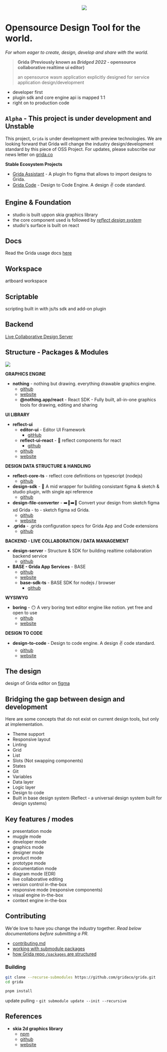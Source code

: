 <div style="text-align:center"><img src="./branding/github-cover.png"/></div>

# Opensource Design Tool for the world.

_For whom eager to create, design, develop and share with the world._

> **Grida (Previously known as _Bridged 2022_ - opensource collaborative realtime ui editor)**
>
> an opensource wasm application explicitly designed for service application design/development

- developer first
- plugin sdk and core engine api is mapped 1:1
- right on to production code

## `Alpha` - This project is under development and Unstable

This project, `Grida` is under development with preview technologies. We are looking forward that Grida will change the industry design/development standard by this piece of OSS Project. For updates, please subscribe our news letter on [grida.co](https://grida.co)

**Stable Ecosystem Projects**

- [Grida Assistant](https://github.com/gridaco/assistant) - A plugin fro figma that allows to import designs to Grida.
- [Grida Code](https://github.com/gridaco/code) - Design to Code Engine. A design ✌️ code standard.

## Engine & Foundation

- studio is built uppon skia graphics library
- the core component used is followed by _[reflect design system](https://refkect-ui,com)_
- studio's surface is built on react

## Docs

Read the Grida usage docs [here](./docs)

## Workspace

artboard workspace

## Scriptable

scripting built in with js/ts sdk and add-on plugin

## Backend

[Live Collaborative Design Server](https://github.com/gridaco/design-server)

## Structure - Packages & Modules

![](./branding/project-maps.png)

**GRAPHICS ENGINE**

- **nothing** - nothing but drawing. everything drawable graphics engine.
  - [github](https://github.com/gridaco/nothing)
  - [website](https://nothing.graphics/)
  - **@nothing.app/react** - React SDK - Fully built, all-in-one graphics tools for drawing, editing and sharing

**UI LIBRARY**

- **reflect-ui**
  - **editor-ui** - Editor UI Framework
    - [gitHub](https://github.com/gridaco/editor-ui)
  - **reflect-ui-react** - 🌊 reflect components for react
    - [github](github.com/reflect-ui/reflect-ui-react)
  - [github](https://github.com/reflect-ui)
  - [website](https://reflect-ui.com)

**DESIGN DATA STRUCTURE & HANDLING**

- **reflect-core-ts** - reflect core definitions on typescript (nodejs)
  - [github](https://github.com/reflect-ui/reflect-core)
- **design-sdk** - 🎨 A mid wrapper for building consistant figma & sketch & studio plugin, with single api reference
  - [github](github.com/gridaco/design-sdk)
- **design-file-converter** - ➡️🎨➡️🎨 Convert your design from sketch figma xd Grida - to - sketch figma xd Grida.
  - [github](https://github.com/gridaco/design-file-converter)
  - [website](https://grida.co/convert-design)
- **.grida** - .grida configuration specs for Grida App and Code extensions
  - [github](https://github.com/gridaco/.grida)

**BACKEND - LIVE COLLABORATION / DATA MANAGEMENT**

- **design-server** - Structure & SDK for building realtime collaboration backend service
  - [github](https://github.com/gridaco/design-server)
- **BASE - Grida App Services** - BASE
  - [github](https://github.com/gridaco/base)
  - [website](https://bridged.cc)
  - **base-sdk-ts** - BASE SDK for nodejs / browser
    - [github](https://github.com/gridaco/base-sdk-ts)

**WYSIWYG**

- **boring** - 😶 A very boring text editor engine like notion. yet free and open to use
  - [github](https://github.com/gridaco/boring)
  - [website](https://boring.so/)

**DESIGN TO CODE**

- **design-to-code** - Design to code engine. A design ✌️ code standard.
  - [github](https://github.com/gridaco/design-to-code/)
  - [website](https://designto.codes/)

## The design

design of Grida editor on [figma](https://www.figma.com/file/Y0Gh77AqBoHH7dG1GtK3xF/?node-id=0%3A1)

## Bridging the gap between design and development

Here are some concepts that do not exist on current design tools, but only at implementation.

- Theme support
- Responsive layout
- Linting
- Grid
- List
- Slots (Not swapping components)
- States
- Git
- Variables
- Data layer
- Logic layer
- Design to code
- Built in base design system (Reflect - a universal design system built for design systems)

## Key features / modes

- presentation mode
- muggle mode
- developer mode
- graphics mode
- designer mode
- product mode
- prototype mode
- documentation mode
- diagram mode (EDR)
- live collaborative editing
- version control in-the-box
- responsive mode (responsive components)
- visual engine in-the-box
- context engine in-the-box

## Contributing

We'de love to have you change the industry together. _Read below documentations before submitting a PR._

- [contributing.md](./CONTRIBUTING.md)
- [working with submodule packages](https://github.com/gridaco/.github/blob/main/contributing/working-with-submodules.md)
- [how Grida repo `/packages` are structured](./packages)

### Building

```sh
git clone --recurse-submodules https://github.com/gridaco/grida.git
cd grida

pnpm install
```

update pulling - `git submodule update --init --recursive`

## References

- **skia 2d graphics library**
  - [npm](https://www.npmjs.com/package/canvaskit-wasm)
  - [github](https://github.com/google/skia/tree/master/modules/canvaskit)
  - [website](https://skia.org/user/modules/canvaskit)
